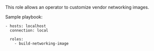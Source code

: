 This role allows an operator to customize vendor networking images.

Sample playbook:
```
- hosts: localhost
  connection: local

  roles:
    - build-networking-image
```

